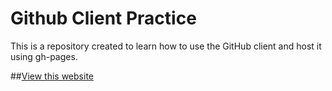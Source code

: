 

Github Client Practice
========================

This is a repository created to learn how to use the GitHub client and host it using gh-pages.


##[View this website](http://jakestites.github.io/exercises)


